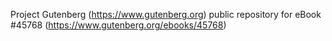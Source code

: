 Project Gutenberg (https://www.gutenberg.org) public repository for eBook #45768 (https://www.gutenberg.org/ebooks/45768)
